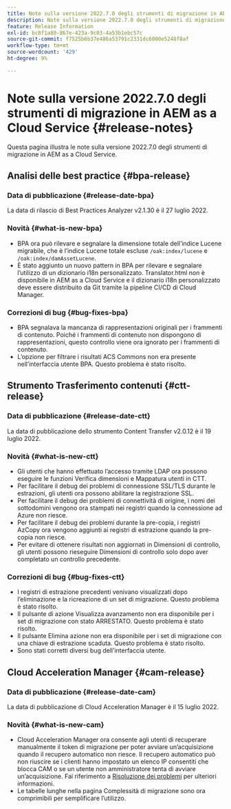 ```yaml
---
title: Note sulla versione 2022.7.0 degli strumenti di migrazione in AEM as a Cloud Service
description: Note sulla versione 2022.7.0 degli strumenti di migrazione in AEM as a Cloud Service
feature: Release Information
exl-id: bc8f1a80-867e-423a-9c03-4a53b1ebc57c
source-git-commit: f7525b6b37e486a53791c2331dc6000e5248f8af
workflow-type: tm+mt
source-wordcount: '429'
ht-degree: 9%

---
```


# Note sulla versione 2022.7.0 degli strumenti di migrazione in AEM as a Cloud Service {#release-notes}

Questa pagina illustra le note sulla versione 2022.7.0 degli strumenti di migrazione in AEM as a Cloud Service.

## Analisi delle best practice {#bpa-release}

### Data di pubblicazione {#release-date-bpa}

La data di rilascio di Best Practices Analyzer v2.1.30 è il 27 luglio 2022.

### Novità {#what-is-new-bpa}

* BPA ora può rilevare e segnalare la dimensione totale dell’indice Lucene migrabile, che è l’indice Lucene totale escluse `/oak:index/lucene` e `/oak:index/damAssetLucene`.
* È stato aggiunto un nuovo pattern in BPA per rilevare e segnalare l’utilizzo di un dizionario i18n personalizzato. Translator.html non è disponibile in AEM as a Cloud Service e il dizionario i18n personalizzato deve essere distribuito da Git tramite la pipeline CI/CD di Cloud Manager.

### Correzioni di bug {#bug-fixes-bpa}

* BPA segnalava la mancanza di rappresentazioni originali per i frammenti di contenuto. Poiché i frammenti di contenuto non dispongono di rappresentazioni, questo controllo viene ora ignorato per i frammenti di contenuto.
* L’opzione per filtrare i risultati ACS Commons non era presente nell’interfaccia utente BPA. Questo problema è stato risolto.

## Strumento Trasferimento contenuti {#ctt-release}

### Data di pubblicazione {#release-date-ctt}

La data di pubblicazione dello strumento Content Transfer v2.0.12 è il 19 luglio 2022.

### Novità {#what-is-new-ctt}

* Gli utenti che hanno effettuato l’accesso tramite LDAP ora possono eseguire le funzioni Verifica dimensioni e Mappatura utenti in CTT.
* Per facilitare il debug dei problemi di connessione SSL/TLS durante le estrazioni, gli utenti ora possono abilitare la registrazione SSL.
* Per facilitare il debug dei problemi di connettività di origine, i nomi dei sottodomini vengono ora stampati nei registri quando la connessione ad Azure non riesce.
* Per facilitare il debug dei problemi durante la pre-copia, i registri AzCopy ora vengono aggiunti ai registri di estrazione quando la pre-copia non riesce.
* Per evitare di ottenere risultati non aggiornati in Dimensioni di controllo, gli utenti possono rieseguire Dimensioni di controllo solo dopo aver completato un controllo precedente.

### Correzioni di bug {#bug-fixes-ctt}

* I registri di estrazione precedenti venivano visualizzati dopo l’eliminazione e la ricreazione di un set di migrazione. Questo problema è stato risolto.
* Il pulsante di azione Visualizza avanzamento non era disponibile per i set di migrazione con stato ARRESTATO. Questo problema è stato risolto.
* Il pulsante Elimina azione non era disponibile per i set di migrazione con una chiave di estrazione scaduta. Questo problema è stato risolto.
* Sono stati corretti diversi bug dell’interfaccia utente.

## Cloud Acceleration Manager {#cam-release}

### Data di pubblicazione {#release-date-cam}

La data di pubblicazione di Cloud Acceleration Manager è il 15 luglio 2022.

### Novità {#what-is-new-cam}

* Cloud Acceleration Manager ora consente agli utenti di recuperare manualmente il token di migrazione per poter avviare un’acquisizione quando il recupero automatico non riesce. Il recupero automatico può non riuscire se i clienti hanno impostato un elenco IP consentiti che blocca CAM o se un utente non amministratore tenta di avviare un’acquisizione. Fai riferimento a [Risoluzione dei problemi](/help/journey-migration/content-transfer-tool/using-content-transfer-tool/ingesting-content.md#troubleshooting) per ulteriori informazioni.
* Le tabelle lunghe nella pagina Complessità di migrazione sono ora comprimibili per semplificare l’utilizzo.
